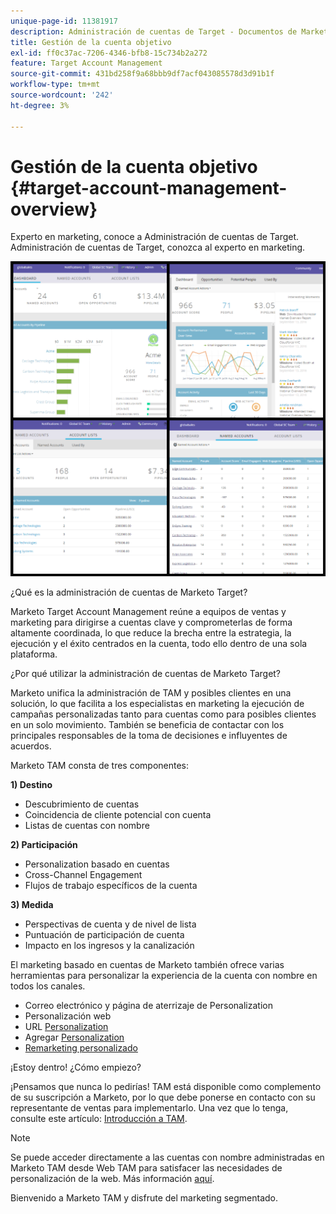 ```yaml
---
unique-page-id: 11381917
description: Administración de cuentas de Target - Documentos de Marketo - Documentación del producto
title: Gestión de la cuenta objetivo
exl-id: ff0c37ac-7206-4346-bfb8-15c734b2a272
feature: Target Account Management
source-git-commit: 431bd258f9a68bbb9df7acf043085578d3d91b1f
workflow-type: tm+mt
source-wordcount: '242'
ht-degree: 3%

---
```


# Gestión de la cuenta objetivo {#target-account-management-overview}

Experto en marketing, conoce a Administración de cuentas de Target. Administración de cuentas de Target, conozca al experto en marketing.

![](assets/photo-collage.png)

¿Qué es la administración de cuentas de Marketo Target?

Marketo Target Account Management reúne a equipos de ventas y marketing para dirigirse a cuentas clave y comprometerlas de forma altamente coordinada, lo que reduce la brecha entre la estrategia, la ejecución y el éxito centrados en la cuenta, todo ello dentro de una sola plataforma.

¿Por qué utilizar la administración de cuentas de Marketo Target?

Marketo unifica la administración de TAM y posibles clientes en una solución, lo que facilita a los especialistas en marketing la ejecución de campañas personalizadas tanto para cuentas como para posibles clientes en un solo movimiento. También se beneficia de contactar con los principales responsables de la toma de decisiones e influyentes de acuerdos.

Marketo TAM consta de tres componentes:

**1) Destino**

* Descubrimiento de cuentas
* Coincidencia de cliente potencial con cuenta
* Listas de cuentas con nombre

**2) Participación**

* Personalization basado en cuentas
* Cross-Channel Engagement
* Flujos de trabajo específicos de la cuenta

**3) Medida**

* Perspectivas de cuenta y de nivel de lista
* Puntuación de participación de cuenta
* Impacto en los ingresos y la canalización

El marketing basado en cuentas de Marketo también ofrece varias herramientas para personalizar la experiencia de la cuenta con nombre en todos los canales.

* Correo electrónico y página de aterrizaje de Personalization
* Personalización web
* URL [Personalization](/help/marketo/product-docs/demand-generation/landing-pages/personalizing-landing-pages/enable-personalized-urls-for-your-account.md)
* Agregar [Personalization](/help/marketo/product-docs/demand-generation/facebook/create-a-custom-audience-in-facebook.md)
* [Remarketing personalizado](/help/marketo/product-docs/web-personalization/website-retargeting/retargeting-with-web-personalization-data.md)

¡Estoy dentro! ¿Cómo empiezo?

¡Pensamos que nunca lo pedirías! TAM está disponible como complemento de su suscripción a Marketo, por lo que debe ponerse en contacto con su representante de ventas para implementarlo. Una vez que lo tenga, consulte este artículo: [Introducción a TAM](/help/marketo/product-docs/target-account-management/setup-tam/getting-started-with-tam.md).

>[!NOTE]
>
>Se puede acceder directamente a las cuentas con nombre administradas en Marketo TAM desde Web TAM para satisfacer las necesidades de personalización de la web. Más información [aquí](/help/marketo/product-docs/web-personalization/account-based-web-marketing/account-based-web-marketing-with-tam.md).

Bienvenido a Marketo TAM y disfrute del marketing segmentado.
